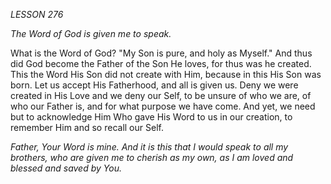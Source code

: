 *LESSON 276*

*The Word of God is given me to speak.*

What is the Word of God? "My Son is pure, and holy as Myself." And thus did God become the Father of the Son He loves, for thus was he created. This the Word His Son did not create with Him, because in this His Son was born. Let us accept His Fatherhood, and all is given us. Deny we were created in His Love and we deny our Self, to be unsure of who we are, of who our Father is, and for what purpose we have come. And yet, we need but to acknowledge Him Who gave His Word to us in our creation, to remember Him and so recall our Self.

_Father, Your Word is mine. And it is this that I would speak to all my brothers, who are given me to cherish as my own, as I am loved and blessed and saved by You._